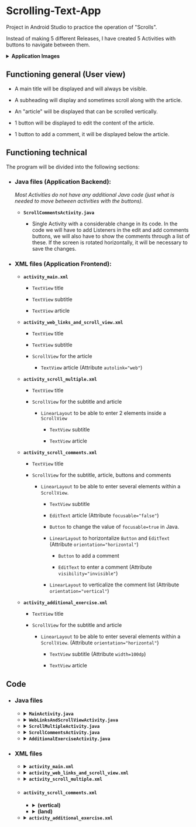 # Scrolling-Text-App

Project in Android Studio to practice the operation of "Scrolls".

Instead of making 5 different Releases, I have created 5 Activities with buttons to navigate between them.

<details>

**<summary>Application Images</summary>**

<img src="resForReadme/mobile.gif">

</details>

## Functioning general (User view)

-   A main title will be displayed and will always be visible.

-   A subheading will display and sometimes scroll along with the article.

-   An "article" will be displayed that can be scrolled vertically.

-   1 button will be displayed to edit the content of the article.

-   1 button to add a comment, it will be displayed below the article.

## Functioning technical

The program will be divided into the following sections:

-   ### **Java files** (Application Backend):

    *Most Activities do not have any additional Java code (just what is needed to move between activities with the buttons).*

    -   **`ScrollCommentsActivity.java`**

        -   Single Activity with a considerable change in its code. In the code we will have to add Listeners in the edit and add comments buttons, we will also have to show the comments through a list of these. If the screen is rotated horizontally, it will be necessary to save the changes.

-   ### **XML files** (Application Frontend):

    -   **`activity_main.xml`**

        -   `TextView` title

        -   `TextView` subtitle

        -   `TextView` article

    -   **`activity_web_links_and_scroll_view.xml`**

        -   `TextView` title

        -   `TextView` subtitle

        -   `ScrollView` for the article

            -   `TextView` article (Attribute `autolink="web"`)

    -   **`activity_scroll_multiple.xml`**

        -   `TextView` title

        -   `ScrollView` for the subtitle and article

            -   `LinearLayout` to be able to enter 2 elements inside a `ScrollView`

                -   `TextView` subtitle

                -   `TextView` article

    -   **`activity_scroll_comments.xml`**

        -   `TextView` title

        -   `ScrollView` for the subtitle, article, buttons and comments

            -   `LinearLayout` to be able to enter several elements within a `ScrollView`.

                -   `TextView` subtitle

                -   `EditText` article (Attribute `focusable="false"`)

                -   `Button` to change the value of `focusable=true` in Java.

                -   `LinearLayout` to horizontalize `Button` and `EditText` (Attribute `orientation="horizontal"`)

                    -   `Button` to add a comment

                    -   `EditText` to enter a comment (Attribute `visibility="invisible"`)

                -   `LinearLayout` to verticalize the comment list (Attribute `orientation="vertical"`)

    -   **`activity_additional_exercise.xml`**

        -   `TextView` title

        -   `ScrollView` for the subtitle and article

            -   `LinearLayout` to be able to enter several elements within a `ScrollView`. (Attribute `orientation="horizontal"`)

                -   `TextView` subtitle (Attribute `width=100dp`)

                -   `TextView` article

## **Code**

<ul>

### <li>**Java files**

<ul>

<li>

<details>

**<summary>`MainActivity.java`</summary>**

```java
package com.example.scrollingtext;

import androidx.appcompat.app.AppCompatActivity;

import android.content.Intent;
import android.os.Bundle;
import android.widget.Button;

public class MainActivity extends AppCompatActivity {

    private Button goToWebLinksAndScrollView;

    @Override
    protected void onCreate(Bundle savedInstanceState) {
        super.onCreate(savedInstanceState);
        setContentView(R.layout.activity_main);
        
        this.goToWebLinksAndScrollView = findViewById(R.id.goToWebLinksAndScrollView);
        this.goToWebLinksAndScrollView.setOnClickListener(view ->
            this.startActivity(new Intent(this, WebLinksAndScrollViewActivity.class))
        );
    }
}
```

</details>

</li>

<li>

<details>

**<summary>`WebLinksAndScrollViewActivity.java`</summary>**

```java
package com.example.scrollingtext;

import androidx.appcompat.app.AppCompatActivity;

import android.content.Intent;
import android.os.Bundle;
import android.widget.Button;

public class WebLinksAndScrollViewActivity extends AppCompatActivity {

    private Button goToScrollMultiple;

    @Override
    protected void onCreate(Bundle savedInstanceState) {
        super.onCreate(savedInstanceState);
        setContentView(R.layout.activity_web_links_and_scroll_view);

        this.goToScrollMultiple = findViewById(R.id.goToScrollMultiple);
        this.goToScrollMultiple.setOnClickListener(view ->
                this.startActivity(new Intent(this, ScrollMultipleActivity.class))
        );
    }
}
```

</details>

</li>

<li>

<details>

**<summary>`ScrollMultipleActivity.java`</summary>**

```java
package com.example.scrollingtext;

import androidx.appcompat.app.AppCompatActivity;

import android.content.Intent;
import android.os.Bundle;
import android.widget.Button;

public class ScrollMultipleActivity extends AppCompatActivity {

    private Button goToScrollComments;

    @Override
    protected void onCreate(Bundle savedInstanceState) {
        super.onCreate(savedInstanceState);
        setContentView(R.layout.activity_scroll_multiple);

        this.goToScrollComments = findViewById(R.id.goToScrollComments);
        this.goToScrollComments.setOnClickListener(view ->
                this.startActivity(new Intent(this, ScrollCommentsActivity.class))
        );
    }
}
```

</details>

</li>

<li>

<details>

**<summary>`ScrollCommentsActivity.java`</summary>**

```java
package com.example.scrollingtext;

import androidx.appcompat.app.AppCompatActivity;

import android.content.Intent;
import android.graphics.Typeface;
import android.os.Bundle;
import android.util.Log;
import android.view.View;
import android.widget.Button;
import android.widget.EditText;
import android.widget.LinearLayout;
import android.widget.TextView;

import java.util.ArrayList;

public class ScrollCommentsActivity extends AppCompatActivity {

    private Button goToAdditionalExercise;

    private EditText article;

    private Button addComment;
    private EditText inputComment;
    private boolean initComment;
    private LinearLayout comments;
    private ArrayList<String> arrComments = new ArrayList<>();

    private Button editArticle;
    private boolean statusEditArticle;

    
    
    @Override
    protected void onCreate(Bundle savedInstanceState) {
        super.onCreate(savedInstanceState);
        setContentView(R.layout.activity_scroll_comments);

        this.goToAdditionalExercise = findViewById(R.id.goToAdditionalExercise);
        this.article = findViewById(R.id.article);
        this.comments = findViewById(R.id.comments);
        this.addComment = findViewById(R.id.addComment);
        this.inputComment = findViewById(R.id.inputComment);
        this.editArticle = findViewById(R.id.editArticle);
        
        
        if (savedInstanceState != null) {
            this.article.setText(savedInstanceState.getString("textArticle"));
            this.arrComments = savedInstanceState.getStringArrayList("arrComments");

            this.showComments();
        }

        
        this.goToAdditionalExercise.setOnClickListener(view ->
                this.startActivity(new Intent(this, AdditionalExerciseActivity.class))
        );


        this.statusEditArticle = false;
        this.editArticle.setOnClickListener(view -> {

            if (!this.statusEditArticle) {
                this.statusEditArticle = true;

                this.article.setFocusable(true);
                this.article.setFocusableInTouchMode(true);
                this.editArticle.setText("Save changes");

            } else {
                this.statusEditArticle = false;

                this.article.setFocusable(false);
                this.article.setFocusableInTouchMode(false);
                this.editArticle.setText("Edit Article");
            }

        });

        
        this.initComment = false;
        this.addComment.setOnClickListener(view -> {
            
            if (!this.initComment) {
                this.initComment = true;

                this.inputComment.setVisibility(View.VISIBLE);
                this.addComment.setText("Save Comment");

            } else {
                this.initComment = false;
                this.addComment.setText("Add Comment");
                this.inputComment.setVisibility(View.INVISIBLE);

                if (!String.valueOf(this.inputComment.getText()).equals("")) {

                    this.arrComments.add(String.valueOf(this.inputComment.getText()));
                    this.inputComment.setText("");

                    this.showComments();
                }
            }
        });
    }

    
    public void showComments() {
        this.comments.removeAllViews();

        for (int i = 0; i < this.arrComments.size(); i++) {
            LinearLayout newComment = new LinearLayout(this);
            newComment.setLayoutParams(new LinearLayout.LayoutParams(LinearLayout.LayoutParams.WRAP_CONTENT, LinearLayout.LayoutParams.WRAP_CONTENT));
            newComment.setOrientation(LinearLayout.VERTICAL);

            TextView commentTitle = new TextView(this);
            commentTitle.setLayoutParams(new LinearLayout.LayoutParams(LinearLayout.LayoutParams.WRAP_CONTENT, LinearLayout.LayoutParams.WRAP_CONTENT));

            commentTitle.setText("Comment " + (i + 1));
            commentTitle.setTypeface(null, Typeface.BOLD);

            newComment.addView(commentTitle);


            TextView commentText = new TextView(this);
            commentText.setLayoutParams(new LinearLayout.LayoutParams(LinearLayout.LayoutParams.WRAP_CONTENT, LinearLayout.LayoutParams.WRAP_CONTENT));

            commentText.setText(this.arrComments.get(i));

            newComment.addView(commentText);
            this.comments.addView(newComment);
        }
    }

    
    @Override
    protected void onSaveInstanceState(Bundle savedInstanceState) {
        super.onSaveInstanceState(savedInstanceState);
        savedInstanceState.putString("textArticle", String.valueOf(this.article.getText()));
        savedInstanceState.putStringArrayList("arrComments", this.arrComments);
    }
}
```

</details>

</li>

<li>

<details>

**<summary>`AdditionalExerciseActivity.java`</summary>**

```java
package com.example.scrollingtext;

import androidx.appcompat.app.AppCompatActivity;

import android.content.Intent;
import android.os.Bundle;
import android.widget.Button;

public class AdditionalExerciseActivity extends AppCompatActivity {

    private Button startAgain;

    @Override
    protected void onCreate(Bundle savedInstanceState) {
        super.onCreate(savedInstanceState);
        setContentView(R.layout.activity_additional_exercise);

        this.startAgain = findViewById(R.id.startAgain);
        this.startAgain.setOnClickListener(view ->
                this.startActivity(new Intent(this, MainActivity.class))
        );
    }
}
```

</details>

</li>

</ul>

</li>

### <li>**XML files**

<ul>

<li>

<details>

**<summary>`activity_main.xml`</summary>**

```xml
<?xml version="1.0" encoding="utf-8"?>
<RelativeLayout xmlns:android="http://schemas.android.com/apk/res/android"
    android:layout_width="match_parent"
    android:layout_height="match_parent"
    android:padding="@dimen/padding_regular">

    <Button
        android:id="@+id/goToWebLinksAndScrollView"
        android:layout_width="wrap_content"
        android:layout_height="wrap_content"
        android:text="Web Links And Scroll View" />

    <TextView
        android:id="@+id/article_heading"
        android:layout_width="match_parent"
        android:layout_height="wrap_content"
        android:layout_below="@id/goToWebLinksAndScrollView"
        android:background="@color/colorPrimary"
        android:padding="@dimen/padding_regular"
        android:text="@string/article_title"
        android:textAppearance="@android:style/TextAppearance.Large"
        android:textColor="@android:color/white"
        android:textStyle="bold" />

    <TextView
        android:id="@+id/article_subheading"
        android:layout_width="match_parent"
        android:layout_height="wrap_content"
        android:layout_below="@id/article_heading"
        android:padding="@dimen/padding_regular"
        android:text="@string/article_subtitle"
        android:textAppearance="@android:style/TextAppearance" />

    <TextView
        android:id="@+id/article"
        android:layout_width="wrap_content"
        android:layout_height="wrap_content"
        android:layout_below="@id/article_subheading"
        android:lineSpacingExtra="@dimen/line_spacing"
        android:text="@string/article_text" />

</RelativeLayout>
```

</details>

</li>

<li>

<details>

**<summary>`activity_web_links_and_scroll_view.xml`</summary>**

```xml
<?xml version="1.0" encoding="utf-8"?>
<RelativeLayout xmlns:android="http://schemas.android.com/apk/res/android"
    android:layout_width="match_parent"
    android:layout_height="match_parent"
    android:padding="@dimen/padding_regular">

    <Button
        android:id="@+id/goToScrollMultiple"
        android:layout_width="wrap_content"
        android:layout_height="wrap_content"
        android:text="Scroll Multiple" />

    <TextView
        android:id="@+id/article_heading"
        android:layout_width="match_parent"
        android:layout_height="wrap_content"
        android:layout_below="@id/goToScrollMultiple"
        android:background="@color/colorPrimary"
        android:padding="@dimen/padding_regular"
        android:text="@string/article_title"
        android:textAppearance="@android:style/TextAppearance.Large"
        android:textColor="@android:color/white"
        android:textStyle="bold" />

    <TextView
        android:id="@+id/article_subheading"
        android:layout_width="match_parent"
        android:layout_height="wrap_content"
        android:layout_below="@id/article_heading"
        android:padding="@dimen/padding_regular"
        android:text="@string/article_subtitle"
        android:textAppearance="@android:style/TextAppearance" />

    <ScrollView
        android:id="@+id/scroll_article"
        android:layout_width="wrap_content"
        android:layout_height="wrap_content"
        android:layout_below="@id/article_subheading">

        <TextView
            android:id="@+id/article"
            android:layout_width="wrap_content"
            android:layout_height="wrap_content"
            android:autoLink="web"
            android:lineSpacingExtra="@dimen/line_spacing"
            android:text="@string/article_text" />

    </ScrollView>

</RelativeLayout>
```

</details>

</li>

<li>

<details>

**<summary>`activity_scroll_multiple.xml`</summary>**

```xml
<?xml version="1.0" encoding="utf-8"?>
<RelativeLayout xmlns:android="http://schemas.android.com/apk/res/android"
    android:layout_width="match_parent"
    android:layout_height="match_parent"
    android:padding="@dimen/padding_regular">

    <Button
        android:id="@+id/goToScrollComments"
        android:layout_width="wrap_content"
        android:layout_height="wrap_content"
        android:text="Scroll Comments" />

    <TextView
        android:id="@+id/article_heading"
        android:layout_width="match_parent"
        android:layout_height="wrap_content"
        android:layout_below="@id/goToScrollComments"
        android:background="@color/colorPrimary"
        android:padding="@dimen/padding_regular"
        android:text="@string/article_title"
        android:textAppearance="@android:style/TextAppearance.Large"
        android:textColor="@android:color/white"
        android:textStyle="bold" />

    <ScrollView
        android:id="@+id/scroll_main"
        android:layout_width="wrap_content"
        android:layout_height="wrap_content"
        android:layout_below="@id/article_heading">

        <LinearLayout
            android:id="@+id/linear_layout_main"
            android:layout_width="match_parent"
            android:layout_height="wrap_content"
            android:orientation="vertical">

            <TextView
                android:id="@+id/article_subheading"
                android:layout_width="match_parent"
                android:layout_height="wrap_content"
                android:padding="@dimen/padding_regular"
                android:text="@string/article_subtitle"
                android:textAppearance="@android:style/TextAppearance" />

            <TextView
                android:id="@+id/article"
                android:layout_width="wrap_content"
                android:layout_height="wrap_content"
                android:autoLink="web"
                android:lineSpacingExtra="@dimen/line_spacing"
                android:text="@string/article_text" />

        </LinearLayout>
    </ScrollView>

</RelativeLayout>
```

</details>

</li>

#### <li>**`activity_scroll_comments.xml`**

<ul>

<li>

<details>

**<summary>(vertical)</summary>**

```xml
<?xml version="1.0" encoding="utf-8"?>
<RelativeLayout xmlns:android="http://schemas.android.com/apk/res/android"
    android:layout_width="match_parent"
    android:layout_height="match_parent"
    android:padding="@dimen/padding_regular">

    <Button
        android:id="@+id/goToAdditionalExercise"
        android:layout_width="wrap_content"
        android:layout_height="wrap_content"
        android:text="Additional Exercise" />

    <TextView
        android:id="@+id/article_heading"
        android:layout_width="match_parent"
        android:layout_height="wrap_content"
        android:layout_below="@id/goToAdditionalExercise"
        android:background="@color/colorPrimary"
        android:padding="@dimen/padding_regular"
        android:text="@string/article_title"
        android:textAppearance="@android:style/TextAppearance.Large"
        android:textColor="@android:color/white"
        android:textStyle="bold" />

    <ScrollView
        android:id="@+id/scroll_main"
        android:layout_width="wrap_content"
        android:layout_height="wrap_content"
        android:layout_below="@id/article_heading">

        <LinearLayout
            android:id="@+id/linear_layout_main"
            android:layout_width="match_parent"
            android:layout_height="wrap_content"
            android:orientation="vertical">

            <TextView
                android:id="@+id/article_subheading"
                android:layout_width="match_parent"
                android:layout_height="wrap_content"
                android:padding="@dimen/padding_regular"
                android:text="@string/article_subtitle"
                android:textAppearance="@android:style/TextAppearance" />

            <EditText
                android:id="@+id/article"
                android:layout_width="wrap_content"
                android:layout_height="wrap_content"
                android:autoLink="web"
                android:focusable="false"
                android:lineSpacingExtra="@dimen/line_spacing"
                android:text="@string/article_text" />

            <Button
                android:id="@+id/editArticle"
                android:layout_width="wrap_content"
                android:layout_height="wrap_content"
                android:text="Edit Article" />

            <LinearLayout
                android:layout_width="match_parent"
                android:layout_height="wrap_content"
                android:orientation="horizontal">

                <Button
                    android:id="@+id/addComment"
                    android:layout_width="wrap_content"
                    android:layout_height="wrap_content"
                    android:text="Add Comment" />

                <EditText
                    android:id="@+id/inputComment"
                    android:layout_width="match_parent"
                    android:layout_height="wrap_content"
                    android:visibility="invisible" />

            </LinearLayout>

            <LinearLayout
                android:id="@+id/comments"
                android:layout_width="match_parent"
                android:layout_height="wrap_content"
                android:orientation="vertical">

            </LinearLayout>

        </LinearLayout>
    </ScrollView>

</RelativeLayout>
```

</details>

</li>

<li>

<details>

**<summary>(land)</summary>**

```xml
<?xml version="1.0" encoding="utf-8"?>
<RelativeLayout xmlns:android="http://schemas.android.com/apk/res/android"
    android:layout_width="match_parent"
    android:layout_height="match_parent"
    android:padding="@dimen/padding_regular">

    <Button
        android:id="@+id/goToAdditionalExercise"
        android:layout_width="wrap_content"
        android:layout_height="wrap_content"
        android:text="Additional Exercise" />

    <TextView
        android:id="@+id/article_heading"
        android:layout_width="match_parent"
        android:layout_height="wrap_content"
        android:layout_below="@id/goToAdditionalExercise"
        android:background="@color/colorPrimary"
        android:padding="@dimen/padding_regular"
        android:text="@string/article_title"
        android:textAppearance="@android:style/TextAppearance.Large"
        android:textColor="@android:color/white"
        android:textStyle="bold" />

    <ScrollView
        android:id="@+id/scroll_main"
        android:layout_width="wrap_content"
        android:layout_height="wrap_content"
        android:layout_below="@id/article_heading">

        <LinearLayout
            android:id="@+id/linear_layout_main"
            android:layout_width="match_parent"
            android:layout_height="wrap_content"
            android:orientation="vertical">

            <TextView
                android:id="@+id/article_subheading"
                android:layout_width="match_parent"
                android:layout_height="wrap_content"
                android:padding="@dimen/padding_regular"
                android:text="@string/article_subtitle"
                android:textAppearance="@android:style/TextAppearance" />

            <EditText
                android:id="@+id/article"
                android:layout_width="wrap_content"
                android:layout_height="wrap_content"
                android:autoLink="web"
                android:focusable="false"
                android:lineSpacingExtra="@dimen/line_spacing"
                android:text="@string/article_text" />

            <Button
                android:id="@+id/editArticle"
                android:layout_width="wrap_content"
                android:layout_height="wrap_content"
                android:text="Edit Article" />

            <LinearLayout
                android:layout_width="match_parent"
                android:layout_height="wrap_content"
                android:orientation="horizontal">

                <Button
                    android:id="@+id/addComment"
                    android:layout_width="wrap_content"
                    android:layout_height="wrap_content"
                    android:text="Add Comment" />

                <EditText
                    android:id="@+id/inputComment"
                    android:layout_width="match_parent"
                    android:layout_height="wrap_content"
                    android:visibility="invisible" />

            </LinearLayout>

            <LinearLayout
                android:id="@+id/comments"
                android:layout_width="match_parent"
                android:layout_height="wrap_content"
                android:orientation="vertical">

            </LinearLayout>

        </LinearLayout>
    </ScrollView>

</RelativeLayout>
```

</details>

</li>

</ul>

</li>

<li>

<details>

**<summary>`activity_additional_exercise.xml`</summary>**

```xml
<?xml version="1.0" encoding="utf-8"?>
<RelativeLayout xmlns:android="http://schemas.android.com/apk/res/android"
    android:layout_width="match_parent"
    android:layout_height="match_parent"
    android:padding="@dimen/padding_regular">

    <Button
        android:id="@+id/startAgain"
        android:layout_width="wrap_content"
        android:layout_height="wrap_content"
        android:text="Start Again" />

    <TextView
        android:id="@+id/article_heading"
        android:layout_width="match_parent"
        android:layout_height="wrap_content"
        android:layout_below="@id/startAgain"
        android:background="@color/colorPrimary"
        android:padding="@dimen/padding_regular"
        android:text="@string/article_title"
        android:textAppearance="@android:style/TextAppearance.Large"
        android:textColor="@android:color/white"
        android:textStyle="bold" />

    <ScrollView
        android:id="@+id/scroll_main"
        android:layout_width="wrap_content"
        android:layout_height="wrap_content"
        android:layout_below="@id/article_heading">

        <LinearLayout
            android:id="@+id/linear_layout_main"
            android:layout_width="match_parent"
            android:layout_height="wrap_content"
            android:orientation="horizontal">

            <TextView
                android:id="@+id/article_subheading"
                android:layout_width="wrap_content"
                android:layout_height="wrap_content"
                android:width="100dp"
                android:padding="@dimen/padding_regular"
                android:text="@string/article_subtitle"
                android:textAppearance="@android:style/TextAppearance" />

            <TextView
                android:id="@+id/article"
                android:layout_width="wrap_content"
                android:layout_height="wrap_content"
                android:autoLink="web"
                android:lineSpacingExtra="@dimen/line_spacing"
                android:text="@string/article_text" />

        </LinearLayout>
    </ScrollView>

</RelativeLayout>
```

</details>

</li>

</ul>

</li>

</ul>
